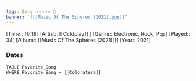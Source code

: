 ```yaml
---
tags: Song ⭐⭐⭐⭐⭐ 💛
banner: "![[Music Of The Spheres (2021).jpg]]"
---
```

[Time:: 10:19]
[Artist:: [[Coldplay]] ]
[Genre:: Electronic, Rock, Pop]
[Played:: 34]
[Album:: [[Music Of The Spheres (2021)]]]
[Year:: 2021]
### Dates
````dataview
TABLE Favorite_Song
WHERE Favorite_Song = [[Coloratura]]
````